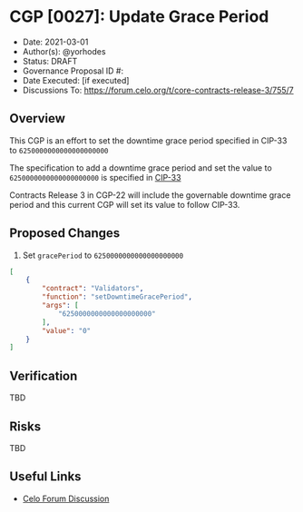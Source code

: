 # CGP [0027]: Update Grace Period

- Date: 2021-03-01
- Author(s): @yorhodes
- Status: DRAFT
- Governance Proposal ID #: 
- Date Executed: [if executed]
- Discussions To: https://forum.celo.org/t/core-contracts-release-3/755/7 

## Overview

This CGP is an effort to set the downtime grace period specified in CIP-33 to `6250000000000000000000` 

The specification to add a downtime grace period and set the value to `6250000000000000000000` is specified in [CIP-33](https://github.com/celo-org/celo-proposals/blob/master/CIPs/cip-0033.md)

Contracts Release 3 in CGP-22 will include the governable downtime grace period and this current CGP will set its value to follow CIP-33.

## Proposed Changes

1. Set `gracePeriod` to `6250000000000000000000` 

```json
[
    {
        "contract": "Validators",
        "function": "setDowntimeGracePeriod",
        "args": [
            "6250000000000000000000"
        ],
        "value": "0"
    }
]
```

## Verification

TBD

## Risks

TBD

## Useful Links

- [Celo Forum Discussion](https://forum.celo.org/t/core-contracts-release-3/755)
